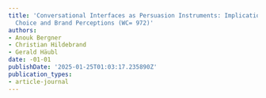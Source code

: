 ```yaml
---
title: 'Conversational Interfaces as Persuasion Instruments: Implications for Consumer
  Choice and Brand Perceptions (WC= 972)'
authors:
- Anouk Bergner
- Christian Hildebrand
- Gerald Häubl
date: -01-01
publishDate: '2025-01-25T01:03:17.235890Z'
publication_types:
- article-journal
---
```

